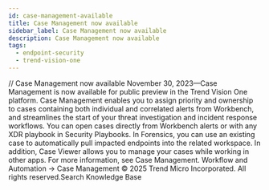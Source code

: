 ```yaml
---
id: case-management-available
title: Case Management now available
sidebar_label: Case Management now available
description: Case Management now available
tags:
  - endpoint-security
  - trend-vision-one
---
```


/*<![CDATA[*/ $('#title').html($('meta[name=map-description]').attr('content')); /*]]>*/ Case Management now available November 30, 2023—Case Management is now available for public preview in the Trend Vision One platform. Case Management enables you to assign priority and ownership to cases containing both individual and correlated alerts from Workbench, and streamlines the start of your threat investigation and incident response workflows. You can open cases directly from Workbench alerts or with any XDR playbook in Security Playbooks. In Forensics, you can use an existing case to automatically pull impacted endpoints into the related workspace. In addition, Case Viewer allows you to manage your cases while working in other apps. For more information, see Case Management. Workflow and Automation → Case Management © 2025 Trend Micro Incorporated. All rights reserved.Search Knowledge Base